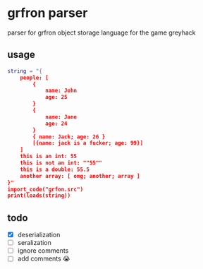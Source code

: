 # grfron parser

parser for grfron object storage language for the game greyhack

## usage

```lua
string = "{
    people: [
        {
            name: John
            age: 25
        }
        {
            name: Jane
            age: 24
        }
        { name: Jack; age: 26 }
        [{name: jack is a fucker; age: 99}]
    ]
    this is an int: 55
    this is not an int: ""55""
    this is a double: 55.5
    another array: [ omg; another; array ]
}"
import_code("grfon.src")
print(loads(string))
```

## todo

- [x] deserialization
- [ ] seralization
- [ ] ignore comments
- [ ] add comments 😭
